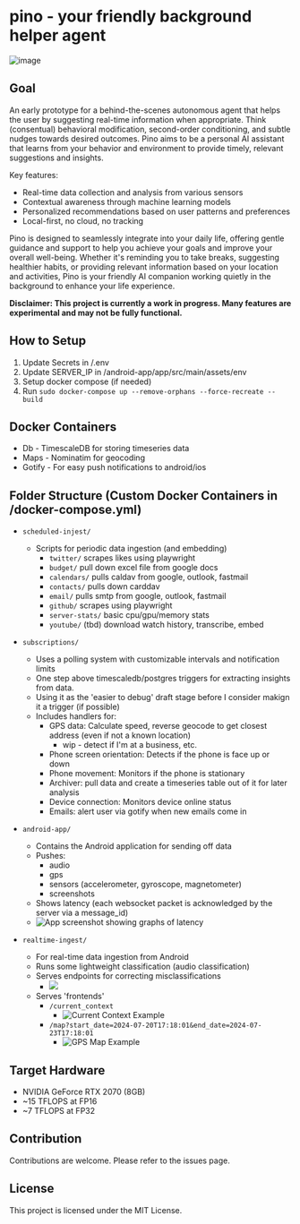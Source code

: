 # pino - your friendly background helper agent
![image](https://github.com/baocin/pino/assets/5463986/686825fe-1422-4693-a1f1-8ca19c9e4be1)

## Goal
An early prototype for a behind-the-scenes autonomous agent that helps the user by suggesting real-time information when appropriate. Think (consentual) behavioral modification, second-order conditioning, and subtle nudges towards desired outcomes. Pino aims to be a personal AI assistant that learns from your behavior and environment to provide timely, relevant suggestions and insights.

Key features:
- Real-time data collection and analysis from various sensors
- Contextual awareness through machine learning models
- Personalized recommendations based on user patterns and preferences
- Local-first, no cloud, no tracking

Pino is designed to seamlessly integrate into your daily life, offering gentle guidance and support to help you achieve your goals and improve your overall well-being. Whether it's reminding you to take breaks, suggesting healthier habits, or providing relevant information based on your location and activities, Pino is your friendly AI companion working quietly in the background to enhance your life experience.

**Disclaimer: This project is currently a work in progress. Many features are experimental and may not be fully functional.**

## How to Setup
1. Update Secrets in /.env
2. Update SERVER_IP in /android-app/app/src/main/assets/env
3. Setup docker compose (if needed)
4. Run `sudo docker-compose up --remove-orphans --force-recreate --build`

## Docker Containers
- Db - TimescaleDB for storing timeseries data
- Maps - Nominatim for geocoding
- Gotify - For easy push notifications to android/ios

## Folder Structure (Custom Docker Containers in /docker-compose.yml)
- `scheduled-injest/`
  - Scripts for periodic data ingestion (and embedding)
    - `twitter/`   scrapes likes using playwright
    - `budget/`    pull down excel file from google docs
    - `calendars/` pulls caldav from google, outlook, fastmail
    - `contacts/`  pulls down carddav
    - `email/`     pulls smtp from google, outlook, fastmail
    - `github/`    scrapes using playwright
    - `server-stats/` basic cpu/gpu/memory stats
    - `youtube/`  (tbd) download watch history, transcribe, embed

- `subscriptions/`
  - Uses a polling system with customizable intervals and notification limits
  - One step above timescaledb/postgres triggers for extracting insights from data.
  - Using it as the 'easier to debug' draft stage before I consider makign it a trigger (if possible)
  - Includes handlers for:
    - GPS data: Calculate speed, reverse geocode to get closest address (even if not a known location)
      - wip - detect if I'm at a business, etc.
    - Phone screen orientation: Detects if the phone is face up or down
    - Phone movement: Monitors if the phone is stationary
    - Archiver: pull data and create a timeseries table out of it for later analysis
    - Device connection: Monitors device online status
    - Emails: alert user via gotify when new emails come in

- `android-app/`
  - Contains the Android application for sending off data
  - Pushes:
    - audio
    - gps
    - sensors (accelerometer, gyroscope, magnetometer)
    - screenshots
  - Shows latency (each websocket packet is acknowledged by the server via a message_id)
  - ![App screenshot showing graphs of latency](./readme_assets/app.png)

- `realtime-ingest/`
  - For real-time data ingestion from Android
  - Runs some lightweight classification (audio classification)
  - Serves endpoints for correcting misclassifications
    - ![](./readme_assets/label_detection.png)
  - Serves 'frontends'
    - `/current_context`
      - ![Current Context Example](./readme_assets/current_context.png)
    - `/map?start_date=2024-07-20T17:18:01&end_date=2024-07-23T17:18:01`
      - ![GPS Map Example](./readme_assets/gps-map.png) 

## Target Hardware
- NVIDIA GeForce RTX 2070 (8GB)
- ~15 TFLOPS at FP16
- ~7 TFLOPS at FP32

## Contribution

Contributions are welcome. Please refer to the issues page.

## License

This project is licensed under the MIT License. 
